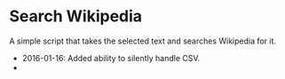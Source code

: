 # Search Wikipedia

A simple script that takes the selected text and searches Wikipedia for it.

- 2016-01-16: Added ability to silently handle CSV.
- 
